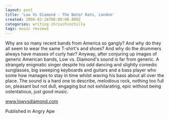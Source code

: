 ```yaml
---
layout: post
title: 'Low Vs Diamond - The Water Rats, London'
created: 2006-02-26T00:00:00.000Z
categories: writing chrischinchilla
tags: music reviews
---
```


Why are so many recent bands from America so gangly? And why do they all seem to wear the same T-shirt's and shoes? And why do the drummers always have masses of curly hair? Anyway, after conjuring up images of generic American bands, Low vs. Diamond's sound is far from generic. A strangely enigmatic singer despite his odd dancing and slightly comedic sunglasses, big sweeping keyboards and guitars and a bass player who some how manages to stay in time whilst waving his bass about all over the place. The sound is a hard one to describe, melodious rock, nothing too full on, pleasant but not dull, engaging but not exhilarating, epic without being ostentatious, just good music.

<a href=http://www.lowvsdiamond.com target=_blank>www.lowvsdiamond.com</a>

Published in Angry Ape
